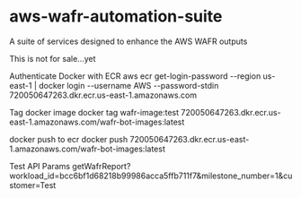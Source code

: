 # aws-wafr-automation-suite
A suite of services designed to enhance the AWS WAFR outputs

This is not for sale...yet

Authenticate Docker with ECR
aws ecr get-login-password --region us-east-1 | docker login --username AWS --password-stdin 720050647263.dkr.ecr.us-east-1.amazonaws.com

Tag docker image
docker tag wafr-image:test 720050647263.dkr.ecr.us-east-1.amazonaws.com/wafr-bot-images:latest

docker push to ecr
docker push 720050647263.dkr.ecr.us-east-1.amazonaws.com/wafr-bot-images:latest

Test API Params
getWafrReport?workload_id=bcc6bf1d68218b99986acca5ffb711f7&milestone_number=1&customer=Test